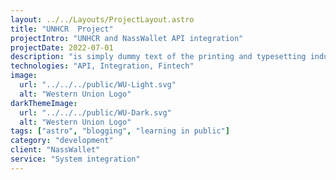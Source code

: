 ```yaml
---
layout: ../../Layouts/ProjectLayout.astro
title: "UNHCR  Project"
projectIntro: "UNHCR and NassWallet API integration"
projectDate: 2022-07-01
description: "is simply dummy text of the printing and typesetting industry. Lorem Ipsum has been the industry's standard dummy text ever since the 1500s, when an unknown printer took a galley of type and scrambled it to make a type specimen book. is simply dummy text of the printing and typesetting industry. Lorem Ipsum has been the industry's standard dummy text ever since the 1500s."
technologies: "API, Integration, Fintech"
image:
  url: "../../../public/WU-Light.svg"
  alt: "Western Union Logo"
darkThemeImage:
  url: "../../../public/WU-Dark.svg"
  alt: "Western Union Logo"
tags: ["astro", "blogging", "learning in public"]
category: "development"
client: "NassWallet"
service: "System integration"
---
```

